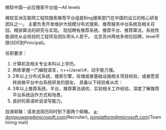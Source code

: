 微软中国—必应搜索平台组—All levels

微软亚洲互联网工程院搜索推荐平台组是Bing搜索部门在中国的设立的核心研发团队之一。
主要负责开发维护大规模分布式搜索、推荐服务中台系统及相关召回、精排算法的研究与实现。
现招聘有推荐系统、推荐平台、推荐算法，系统性能调优从业经验的工程师及团队带头人若干。
北京苏州两地多岗位招聘，level不限(SDE到Principal)。

任职要求：
1. 计算机及相关专业本科以上学历。
2. 熟练掌握一门编程语言，c++/Java/c#，动手能力强。
3. 2年以上分布式系统，搜索引擎，存储或者基础设施相关项目经验，或者愿意转岗做平台中台系统研发的朋友。
具备以下经验者从优：
1. 3年以上推荐系统、平台，推荐算法调优、实验相关工作经验，深度了解推荐平台系统运作方式和场景。
2. 良好的英语听说读写能力。

投递邮箱：请发送简历同时到下面两个邮箱。
a-dongxuwang@microsoft.com(Recruiter), joinplatform@microsoft.com(Team hiring mail)
